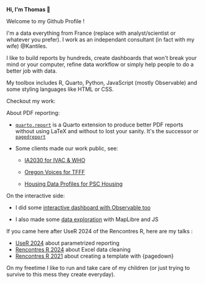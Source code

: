 
**Hi, I'm Thomas 👋**

Welcome to my Github Profile !

I'm a data everything from France (replace with analyst/scientist or whatever you prefer). I work as an independant consultant (in fact with my wife) @Kantiles.

I like to build reports by hundreds, create dashboards that won't break your mind or your computer, refine data workflow or simply help people to do a better job with data.

My toolbox includes R, Quarto, Python, JavaScript (mostly Observable) and some styling languages like HTML or CSS.

Checkout my work:

About PDF reporting:

  - [`quarto.report`](https://github.com/kantiles/quarto.report) is a Quarto extension to produce better PDF reports without using LaTeX and without to lost your sanity. It's the successor or [`pagedreport`](https://github.com/rfortherestofus/pagedreport/)

  - Some clients made our work public, see:

      - [IA2030 for IVAC & WHO](https://publichealth.jhu.edu/ivac/2024/new-ia2030-country-profiles-to-track-immunization-achievements)
   
    
      - [Oregon Voices for TFFF](https://orvoices.org/your-county/)
   
        
      - [Housing Data Profiles for PSC Housing](https://housingprofiles.pschousing.org/)
   
        

On the interactive side:

  - I did some [interactive dashboard with Observable too](https://kantiles.github.io/demo_isd/main.html)
  
  - I also made some [data exploration](https://kantiles.github.io/prix-ehpad-web/) with MapLibre and JS

If you came here after UseR 2024 of the Rencontres R, here are my talks :

- [UseR 2024](https://github.com/tvroylandt/user_2024_parametrized_reporting) about parametrized reporting
- [Rencontres R 2024](https://github.com/tvroylandt/rr_2024) about Excel data cleaning
- [Rencontres R 2021](https://github.com/tvroylandt/pagedown_rr2021) about creating a template with {pagedown}

On my freetime I like to run and take care of my children (or just trying to survive to this mess they create everyday).
